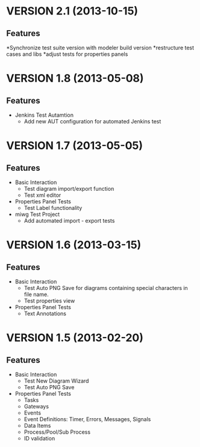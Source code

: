 VERSION 2.1 (2013-10-15)
========================

Features
--------
*Synchronize test suite version with modeler build version
*restructure test cases and libs
*adjust tests for properties panels

VERSION 1.8 (2013-05-08)
========================

Features
--------
* Jenkins Test Autamtion
	* Add new AUT configuration for automated Jenkins test

VERSION 1.7 (2013-05-05)
========================

Features
--------

* Basic Interaction 
	* Test diagram import/export function
	* Test xml editor
* Properties Panel Tests
	* Test Label functionality 
* miwg Test Project
	* Add automated import - export tests

VERSION 1.6 (2013-03-15)
========================

Features
--------

* Basic Interaction 
	* Test Auto PNG Save for diagrams containing special characters in file name.
	* Test properties view
* Properties Panel Tests
	* Text Annotations

VERSION 1.5 (2013-02-20)
========================

Features
--------

* Basic Interaction 
	* Test New Diagram Wizard
	* Test Auto PNG Save
* Properties Panel Tests
	* Tasks
	* Gateways
	* Events
	* Event Definitions: Timer, Errors, Messages, Signals
	* Data Items
	* Process/Pool/Sub Process
	* ID validation
